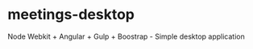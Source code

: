 meetings-desktop
================

Node Webkit + Angular + Gulp + Boostrap - Simple desktop application
